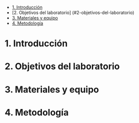 - [1. Introducción](#1-introducción)
- [2. Objetivos del laboratorio]
(#2-objetivos-del-laboratorio)
- [3. Materiales y equipo](#3-materiales-y-equipo)
- [4. Metodología](#4-metodología)

# 1. Introducción 

# 2. Objetivos del laboratorio 
# 3. Materiales y equipo
# 4. Metodología